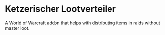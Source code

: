 # Ketzerischer Lootverteiler

A World of Warcraft addon that helps with distributing items in
raids without master loot.

